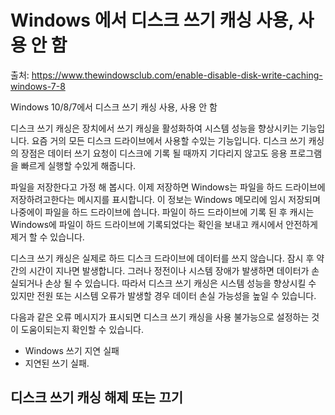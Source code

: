 # Windows 에서 디스크 쓰기 캐싱 사용, 사용 안 함

출처: <https://www.thewindowsclub.com/enable-disable-disk-write-caching-windows-7-8>

Windows 10/8/7에서 디스크 쓰기 캐싱 사용, 사용 안 함

디스크 쓰기 캐싱은 장치에서 쓰기 캐싱을 활성화하여 시스템 성능을 향상시키는 기능입니다. 요즘 거의 모든 디스크 드라이브에서 사용할 수있는 기능입니다. 디스크 쓰기 캐싱의 장점은 데이터 쓰기 요청이 디스크에 기록 될 때까지 기다리지 않고도 응용 프로그램을 빠르게 실행할 수있게 해줍니다.

파일을 저장한다고 가정 해 봅시다. 이제 저장하면 Windows는 파일을 하드 드라이브에 저장하려고한다는 메시지를 표시합니다. 이 정보는 Windows 메모리에 임시 저장되며 나중에이 파일을 하드 드라이브에 씁니다. 파일이 하드 드라이브에 기록 된 후 캐시는 Windows에 파일이 하드 드라이브에 기록되었다는 확인을 보내고 캐시에서 안전하게 제거 할 수 있습니다.

디스크 쓰기 캐싱은 실제로 하드 디스크 드라이브에 데이터를 쓰지 않습니다. 잠시 후 약간의 시간이 지나면 발생합니다. 그러나 정전이나 시스템 장애가 발생하면 데이터가 손실되거나 손상 될 수 있습니다. 따라서 디스크 쓰기 캐싱은 시스템 성능을 향상시킬 수 있지만 전원 또는 시스템 오류가 발생할 경우 데이터 손실 가능성을 높일 수 있습니다.

다음과 같은 오류 메시지가 표시되면 디스크 쓰기 캐싱을 사용 불가능으로 설정하는 것이 도움이되는지 확인할 수 있습니다.

- Windows 쓰기 지연 실패
- 지연된 쓰기 실패.



## 디스크 쓰기 캐싱 해제 또는 끄기

